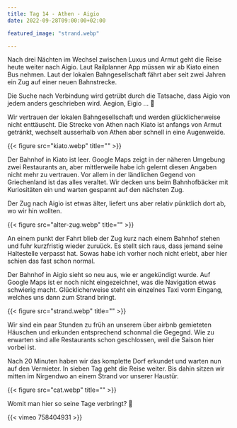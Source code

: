 ```yaml
---
title: Tag 14 - Athen - Aigio
date: 2022-09-28T09:00:00+02:00

featured_image: "strand.webp"

---
```


Nach drei Nächten im Wechsel zwischen Luxus und Armut geht die Reise heute
weiter nach Aigio. Laut Railplanner App müssen wir ab Kiato einen Bus nehmen.
Laut der lokalen Bahngesellschaft fährt aber seit zwei Jahren ein Zug auf einer
neuen Bahnstrecke.

Die Suche nach Verbindung wird getrübt durch die Tatsache, dass Aigio von jedem
anders geschrieben wird. Aegion, Eigio ... 🤷

<!--more-->

Wir vertrauen der lokalen Bahngesellschaft und werden glücklicherweise
nicht enttäuscht. Die Strecke von Athen nach Kiato ist anfangs von Armut
getränkt, wechselt ausserhalb von Athen aber schnell in eine Augenweide.

{{< figure src="kiato.webp" title="" >}}

Der Bahnhof in Kiato ist leer. Google Maps zeigt in der näheren Umgebung
zwei Restaurants an, aber mittlerweile habe ich gelernt diesen Angaben nicht
mehr zu vertrauen. Vor allem in der ländlichen Gegend von Griechenland ist das
alles veraltet. Wir decken uns beim Bahnhofbäcker mit Kuriositäten ein und
warten gespannt auf den nächsten Zug.

Der Zug nach Aigio ist etwas älter, liefert uns aber relativ pünktlich dort ab,
wo wir hin wollten.

{{< figure src="alter-zug.webp" title="" >}}

An einem punkt der Fahrt blieb der Zug kurz nach einem Bahnhof stehen und
fuhr kurzfristig wieder zuruück. Es stellt sich raus, dass
jemand seine Haltestelle verpasst hat. Sowas habe ich vorher noch nicht erlebt,
aber hier schien das fast schon normal.

Der Bahnhof in Aigio sieht so neu aus, wie er angekündigt wurde. Auf Google
Maps ist er noch nicht eingezeichnet, was die Navigation etwas schwierig macht.
Glücklicherweise steht ein einzelnes Taxi vorm Eingang, welches uns dann zum
Strand bringt.

{{< figure src="strand.webp" title="" >}}

Wir sind ein paar Stunden zu früh an unserem über airbnb gemieteten Häuschen
und erkunden entsprechend schonmal die Gegegnd. Wie zu erwarten sind alle
Restaurants schon geschlossen, weil die Saison hier vorbei ist.

Nach 20 Minuten haben wir das komplette Dorf erkundet und warten nun auf den
Vermieter. In sieben Tag geht die Reise weiter. Bis dahin sitzen wir mitten im
Nirgendwo an einem Strand vor unserer Haustür.

{{< figure src="cat.webp" title="" >}}

Womit man hier so seine Tage verbringt? 🤷

{{< vimeo 758404931 >}}
